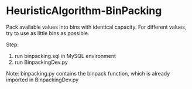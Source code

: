 # HeuristicAlgorithm-BinPacking

Pack available values into bins with identical capacity. For different values, try to use as little bins as possible. 

Step:
1. run binpacking.sql in MySQL environment
2. run BinpackingDev.py

Note: 
binpacking.py contains the binpack function, which is already imported in BinpackingDev.py
